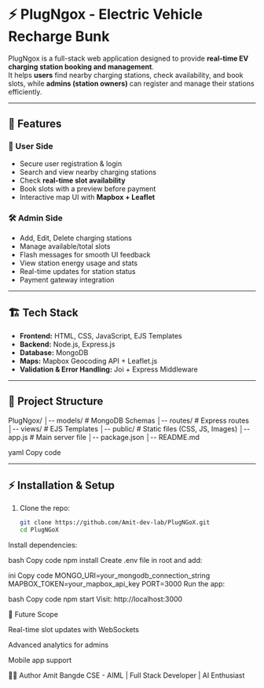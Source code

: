 # ⚡ PlugNgox - Electric Vehicle Recharge Bunk

PlugNgox is a full-stack web application designed to provide **real-time EV charging station booking and management**.  
It helps **users** find nearby charging stations, check availability, and book slots, while **admins (station owners)** can register and manage their stations efficiently.

---

## 🚀 Features

### 👤 User Side
- Secure user registration & login
- Search and view nearby charging stations
- Check **real-time slot availability**
- Book slots with a preview before payment
- Interactive map UI with **Mapbox + Leaflet**

### 🛠️ Admin Side
- Add, Edit, Delete charging stations
- Manage available/total slots
- Flash messages for smooth UI feedback
- View station energy usage and stats
- Real-time updates for station status
- Payment gateway integration


---

## 🏗️ Tech Stack

- **Frontend:** HTML, CSS, JavaScript, EJS Templates  
- **Backend:** Node.js, Express.js  
- **Database:** MongoDB  
- **Maps:** Mapbox Geocoding API + Leaflet.js  
- **Validation & Error Handling:** Joi + Express Middleware  

---

## 📂 Project Structure

PlugNgox/
│-- models/ # MongoDB Schemas
│-- routes/ # Express routes
│-- views/ # EJS Templates
│-- public/ # Static files (CSS, JS, Images)
│-- app.js # Main server file
│-- package.json
│-- README.md

yaml
Copy code

---

## ⚡ Installation & Setup

1. Clone the repo:
   ```bash
   git clone https://github.com/Amit-dev-lab/PlugNGoX.git
   cd PlugNGoX
Install dependencies:

bash
Copy code
npm install
Create .env file in root and add:

ini
Copy code
MONGO_URI=your_mongodb_connection_string
MAPBOX_TOKEN=your_mapbox_api_key
PORT=3000
Run the app:

bash
Copy code
npm start
Visit: http://localhost:3000


📌 Future Scope

Real-time slot updates with WebSockets

Advanced analytics for admins

Mobile app support

👨‍💻 Author
Amit Bangde
CSE - AIML | Full Stack Developer | AI Enthusiast
